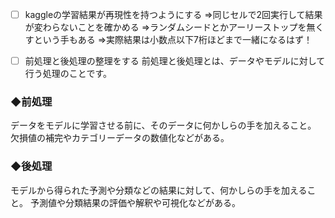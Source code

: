 - [ ] kaggleの学習結果が再現性を持つようにする
⇒同じセルで2回実行して結果が変わらないことを確かめる
⇒ランダムシードとかアーリーストップを無くすという手もある
⇒実際結果は小数点以下7桁ほどまで一緒になるはず！


- [ ] 前処理と後処理の整理をする
前処理と後処理とは、データやモデルに対して行う処理のことです。
  
### ◆前処理
データをモデルに学習させる前に、そのデータに何かしらの手を加えること。
欠損値の補完やカテゴリーデータの数値化などがある。

### ◆後処理
モデルから得られた予測や分類などの結果に対して、何かしらの手を加えること。
予測値や分類結果の評価や解釈や可視化などがある。
